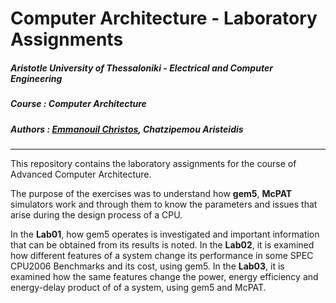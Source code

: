 # Computer Architecture - Laboratory Assignments

##### **Aristotle University of Thessaloniki - Electrical and Computer Engineering**

##### **Course : Computer Architecture**

##### **Authors : [Emmanouil Christos](https://github.com/eachristgr), Chatzipemou Aristeidis**

------

This repository contains the laboratory assignments for the course of Advanced Computer Architecture.

The purpose of the exercises was to understand how **gem5**, **McPAT** simulators work and through them to know the parameters and issues that arise during the design process of a CPU.

In the **Lab01**, how gem5 operates is investigated and important information that can be obtained from its results is noted. In the **Lab02**, it is examined how different features of a system change its performance in some SPEC CPU2006 Benchmarks and its cost, using gem5. In the **Lab03**, it is examined how the same features change the power, energy efficiency and energy-delay product of of a system, using gem5 and McPAT.
